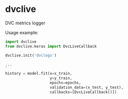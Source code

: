 # dvclive
DVC metrics logger

Usage example:
```python
import dvclive
from dvclive.keras import DvcLiveCallback

dvclive.init('dvclogs')

...
`
history = model.fit(x=x_train,
                    y=y_train,
                    epochs=epochs,
                    validation_data=(x_test, y_test),
                    callbacks=[DvcLiveCallback()])

```
